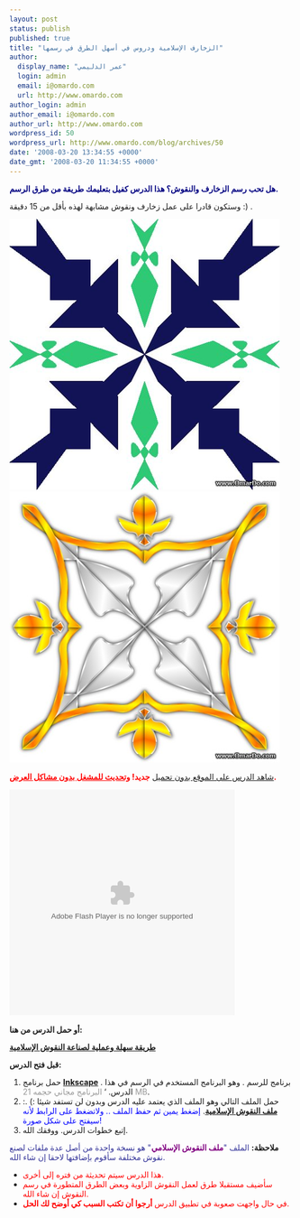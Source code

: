 ```yaml
---
layout: post
status: publish
published: true
title: "الزخارف الإسلامية ودروس في أسهل الطرق في رسمها"
author:
  display_name: "عمر الدليمي"
  login: admin
  email: i@omardo.com
  url: http://www.omardo.com
author_login: admin
author_email: i@omardo.com
author_url: http://www.omardo.com
wordpress_id: 50
wordpress_url: http://www.omardo.com/blog/archives/50
date: '2008-03-20 13:34:55 +0000'
date_gmt: '2008-03-20 11:34:55 +0000'
---
```

<p><span style="color: #000080;"><strong>هل تحب رسم الزخارف والنقوش؟ هذا الدرس كفيل بتعليمك طريقة من طرق الرسم.</strong></span></p>
<p>وستكون قادرا على عمل زخارف ونقوش مشابهة لهذه بأقل من 15 دقيقة :) .</p>
<p><img alt="مثال على تطبيق لدرس ملف النقوش الإسلامي" title="مثال على تطبيق لدرس ملف النقوش الإسلامي" src="/blog/wp-content/gallery/tut_1/islamic-art-maker-example1.jpg" /> <img alt="نقش بالألوان الذهبية إسلامي بواسطة صانع النقوش" title="نقش بالألوان الذهبية إسلامي بواسطة صانع النقوش" src="/blog/wp-content/gallery/tut_1/golden-silver-islamic-art.jpg" /></p>
<p><span style="text-decoration: underline;">شاهد الدرس على الموقع بدون تحميل</span> <strong><span style="color: #ff0000;">جديد! <span style="text-decoration: underline;"> وتحديث للمشغل بدون مشاكل العرض</span>.</span></strong><br />
<!--more--></p>
<p><object classid="clsid:d27cdb6e-ae6d-11cf-96b8-444553540000" width="400" height="400" codebase="http://download.macromedia.com/pub/shockwave/cabs/flash/swflash.cab#version=6,0,40,0"><param name="src" value="http://www.omardo.com/blog/wp-content/uploads/tutorial/islamic-art/IslamicArt_demo_skin.swf" /><embed type="application/x-shockwave-flash" width="400" height="400" src="http://www.omardo.com/blog/wp-content/uploads/tutorial/islamic-art/IslamicArt_demo_skin.swf"></embed></object><strong></strong></p>
<p><strong>أو حمل الدرس من هنا:</strong></p>
<p><strong><a href="http://www.omardo.com/blog/wp-content/uploads/islamic-art-tutorial.exe" />طريقة سهلة وعملية لصناعة النقوش الإسلامية</a></strong></p>
<p><strong>قبل فتح الدرس:</strong></p>
<ol>
<li>حمل برنامج <strong><a href="http://downloads.sourceforge.net/inkscape/Inkscape-0.45.1-1.win32.exe">Inkscape</a></strong> . برنامج للرسم . وهو البرنامج المستخدم في الرسم في هذا الدرس. ‘ <span style="color: #999999;">البرنامج مجاني حجمه 21  MB</span>.</li>
<li>حمل الملف التالي وهو الملف الذي يعتمد عليه الدرس وبدون لن تستفد شيئا :) .: <strong><a href="http://www.omardo.com/blog/wp-content/uploads/islamic-art-maker-file.svg" />ملف النقوش الإسلامية</a></strong>. <span style="color: #0000ff;"> إضغط يمين ثم حفظ الملف .. ولاتضغط على الرابط لأنه سيفتح على شكل صورة!</span></li>
<li>إتبع خطوات الدرس. ووفقك الله.</li>
</ol>
<p><strong>ملاحظة:</strong> <span style="color: #333399;">الملف "<strong><span style="color: #800080;">ملف النقوش الإسلامي</span></strong>" هو نسخة واحدة من أصل عدة ملفات لصنع نقوش مختلفة سأقوم بإضافتها لاحقا إن شاء الله.</span></p>
<ul>
<li><span style="color: #ff0000;"> هذا الدرس سيتم تحديثة من فتره إلى أخرى.</span></li>
<li><span style="color: #ff0000;">سأضيف مستقبلا طرق لعمل النقوش الزاوية وبعض الطرق المتطورة في رسم النقوش إن شاء الله.</span></li>
<li><span style="color: #ff0000;">في حال واجهت صعوبة في تطبيق الدرس <strong>أرجوا أن تكتب السبب كي أوضح لك الحل</strong>.<br />
</span></li>
</ul>
